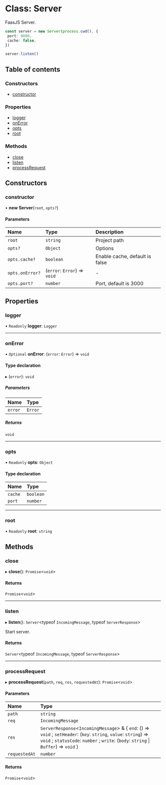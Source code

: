 # Class: Server

FaasJS Server.

```ts
const server = new Server(process.cwd(), {
 port: 8080,
 cache: false,
})

server.listen()
```

## Table of contents

### Constructors

- [constructor](Server.md#constructor)

### Properties

- [logger](Server.md#logger)
- [onError](Server.md#onerror)
- [opts](Server.md#opts)
- [root](Server.md#root)

### Methods

- [close](Server.md#close)
- [listen](Server.md#listen)
- [processRequest](Server.md#processrequest)

## Constructors

### constructor

• **new Server**(`root`, `opts?`)

#### Parameters

| Name | Type | Description |
| :------ | :------ | :------ |
| `root` | `string` | Project path |
| `opts?` | `Object` | Options |
| `opts.cache?` | `boolean` | Enable cache, default is false |
| `opts.onError?` | (`error`: `Error`) => `void` | - |
| `opts.port?` | `number` | Port, default is 3000 |

## Properties

### logger

• `Readonly` **logger**: `Logger`

___

### onError

• `Optional` **onError**: (`error`: `Error`) => `void`

#### Type declaration

▸ (`error`): `void`

##### Parameters

| Name | Type |
| :------ | :------ |
| `error` | `Error` |

##### Returns

`void`

___

### opts

• `Readonly` **opts**: `Object`

#### Type declaration

| Name | Type |
| :------ | :------ |
| `cache` | `boolean` |
| `port` | `number` |

___

### root

• `Readonly` **root**: `string`

## Methods

### close

▸ **close**(): `Promise`<`void`\>

#### Returns

`Promise`<`void`\>

___

### listen

▸ **listen**(): `Server`<typeof `IncomingMessage`, typeof `ServerResponse`\>

Start server.

#### Returns

`Server`<typeof `IncomingMessage`, typeof `ServerResponse`\>

___

### processRequest

▸ **processRequest**(`path`, `req`, `res`, `requestedAt`): `Promise`<`void`\>

#### Parameters

| Name | Type |
| :------ | :------ |
| `path` | `string` |
| `req` | `IncomingMessage` |
| `res` | `ServerResponse`<`IncomingMessage`\> & { `end`: () => `void` ; `setHeader`: (`key`: `string`, `value`: `string`) => `void` ; `statusCode`: `number` ; `write`: (`body`: `string` \| `Buffer`) => `void`  } |
| `requestedAt` | `number` |

#### Returns

`Promise`<`void`\>

